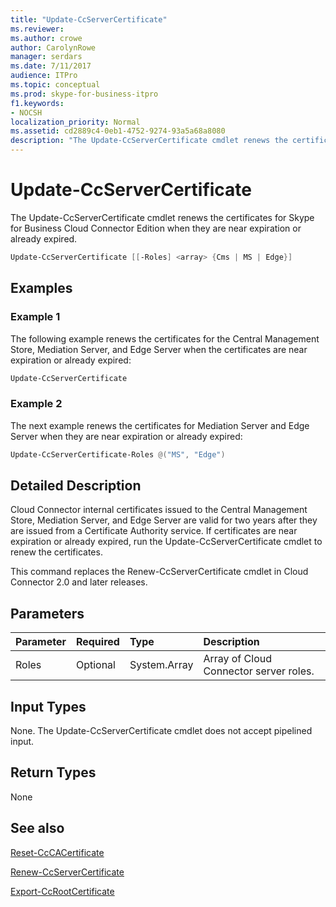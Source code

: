 ```yaml
---
title: "Update-CcServerCertificate"
ms.reviewer: 
ms.author: crowe
author: CarolynRowe
manager: serdars
ms.date: 7/11/2017
audience: ITPro
ms.topic: conceptual
ms.prod: skype-for-business-itpro
f1.keywords:
- NOCSH
localization_priority: Normal
ms.assetid: cd2889c4-0eb1-4752-9274-93a5a68a8080
description: "The Update-CcServerCertificate cmdlet renews the certificates for Skype for Business Cloud Connector Edition when they are near expiration or already expired."
---
```


# Update-CcServerCertificate
 
The Update-CcServerCertificate cmdlet renews the certificates for Skype for Business Cloud Connector Edition when they are near expiration or already expired. 
  
```powershell
Update-CcServerCertificate [[-Roles] <array> {Cms | MS | Edge}]
```

## Examples
<a name="Examples"> </a>

### Example 1

The following example renews the certificates for the Central Management Store, Mediation Server, and Edge Server when the certificates are near expiration or already expired:
  
```powershell
Update-CcServerCertificate
```

### Example 2

The next example renews the certificates for Mediation Server and Edge Server when they are near expiration or already expired:
  
```powershell
Update-CcServerCertificate-Roles @("MS", "Edge")
```

## Detailed Description
<a name="DetailedDescription"> </a>

Cloud Connector internal certificates issued to the Central Management Store, Mediation Server, and Edge Server are valid for two years after they are issued from a Certificate Authority service. If certificates are near expiration or already expired, run the Update-CcServerCertificate cmdlet to renew the certificates. 
  
This command replaces the Renew-CcServerCertificate cmdlet in Cloud Connector 2.0 and later releases.
  
## Parameters
<a name="DetailedDescription"> </a>

|**Parameter**|**Required**|**Type**|**Description**|
|:-----|:-----|:-----|:-----|
|Roles  <br/> |Optional  <br/> |System.Array  <br/> | Array of Cloud Connector server roles. <br/> |
   
## Input Types
<a name="InputTypes"> </a>

None. The Update-CcServerCertificate cmdlet does not accept pipelined input.
  
## Return Types
<a name="ReturnTypes"> </a>

None
  
## See also
<a name="ReturnTypes"> </a>

[Reset-CcCACertificate](reset-cccacertificate.md)
  
[Renew-CcServerCertificate](renew-ccservercertificate.md)
  
[Export-CcRootCertificate](export-ccrootcertificate.md)
  

